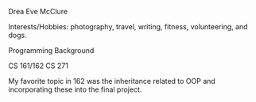 Drea Eve McClure

Interests/Hobbies: photography, travel, writing, fitness, volunteering, and dogs.

Programming Background

CS 161/162
CS 271

My favorite topic in 162 was the inheritance related to OOP and incorporating these into the final project.

